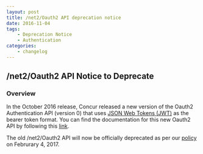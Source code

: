 ```yaml
---
layout: post
title: /net2/Oauth2 API deprecation notice
date: 2016-11-04
tags:
    - Deprecation Notice
    - Authentication
categories:
    - changelog
---
```



## /net2/Oauth2 API Notice to Deprecate

### Overview
In the October 2016 release, Concur released a new version of the Oauth2 Authentication API (version 0) that uses [JSON Web Tokens (JWT)](https://jwt.io) as the bearer token format. You can find the documentation for this new Oauth2 API by following this [link](https://developer.concur.com/api-reference/authentication/authentication.html). 

The old /net2/Oauth2 API will now be officially deprecated as per our [policy](https://developer.concur.com/tools-support/reference/deprecation-policy.html) on Februrary 4, 2017.


